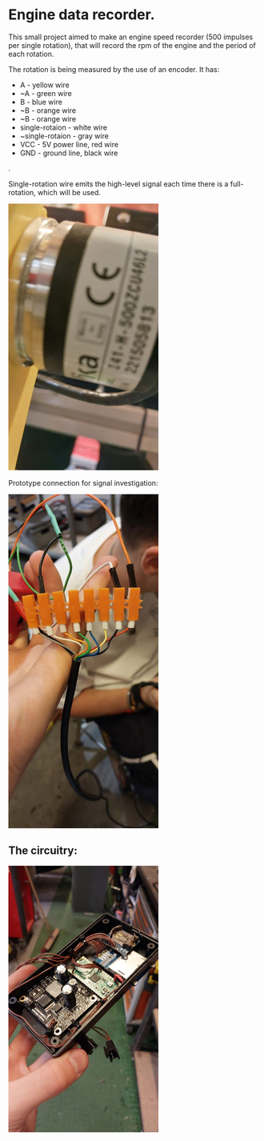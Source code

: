 <h1>Engine data recorder.</h1>

<p>This small project aimed to make an engine speed recorder (500 impulses per single rotation), that will record the rpm of the engine and the period of each rotation.</p>
<p>The rotation is being measured by the use of an encoder. It has:</p>
<ul>
  <li>A - yellow wire</li>
  <li>~A - green wire</li>
  <li>B - blue wire</li>
  <li>~B - orange wire</li>
  <li>~B - orange wire</li>
  <li>single-rotaion - white wire</li>
  <li>~single-rotaion - gray wire</li>
  <li>VCC - 5V power line, red wire</li>
  <li>GND - ground line, black wire</li>
</ul>
. 

<p>Single-rotation wire emits the high-level signal each time there is a full-rotation, which will be used.</p>
<img src="encoder.jpeg" alt="encoder image" width=300/>
<p>Prototype connection for signal investigation:</p>
<img src="cables.jpeg" alt="connector image" width=300/>
<h2>The circuitry:</h2>
<img src="circuit.jpeg" alt="connector image" width=300/>
